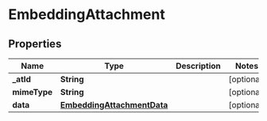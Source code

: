 # EmbeddingAttachment

## Properties
Name | Type | Description | Notes
------------ | ------------- | ------------- | -------------
**_atId** | **String** |  |  [optional]
**mimeType** | **String** |  |  [optional]
**data** | [**EmbeddingAttachmentData**](EmbeddingAttachmentData.md) |  |  [optional]
